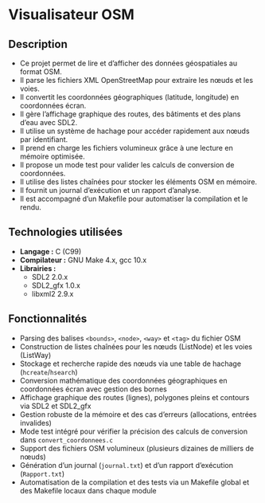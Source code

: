 # Visualisateur OSM

## Description
- Ce projet permet de lire et d’afficher des données géospatiales au format OSM.
- Il parse les fichiers XML OpenStreetMap pour extraire les nœuds et les voies.
- Il convertit les coordonnées géographiques (latitude, longitude) en coordonnées écran.
- Il gère l’affichage graphique des routes, des bâtiments et des plans d’eau avec SDL2.
- Il utilise un système de hachage pour accéder rapidement aux nœuds par identifiant.
- Il prend en charge les fichiers volumineux grâce à une lecture en mémoire optimisée.
- Il propose un mode test pour valider les calculs de conversion de coordonnées.
- Il utilise des listes chaînées pour stocker les éléments OSM en mémoire.
- Il fournit un journal d’exécution et un rapport d’analyse.
- Il est accompagné d’un Makefile pour automatiser la compilation et le rendu.

## Technologies utilisées
- **Langage :** C (C99)
- **Compilateur :** GNU Make 4.x, gcc 10.x
- **Librairies :**
  - SDL2 2.0.x
  - SDL2_gfx 1.0.x
  - libxml2 2.9.x

## Fonctionnalités
- Parsing des balises `<bounds>`, `<node>`, `<way>` et `<tag>` du fichier OSM
- Construction de listes chaînées pour les nœuds (ListNode) et les voies (ListWay)
- Stockage et recherche rapide des nœuds via une table de hachage (`hcreate`/`hsearch`)
- Conversion mathématique des coordonnées géographiques en coordonnées écran avec gestion des bornes
- Affichage graphique des routes (lignes), polygones pleins et contours via SDL2 et SDL2_gfx
- Gestion robuste de la mémoire et des cas d’erreurs (allocations, entrées invalides)
- Mode test intégré pour vérifier la précision des calculs de conversion dans `convert_coordonnees.c`
- Support des fichiers OSM volumineux (plusieurs dizaines de milliers de nœuds)
- Génération d’un journal (`journal.txt`) et d’un rapport d’exécution (`Rapport.txt`)
- Automatisation de la compilation et des tests via un Makefile global et des Makefile locaux dans chaque module
